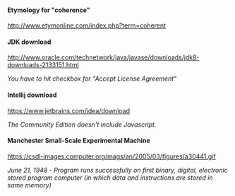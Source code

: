 #### Etymology for "coherence"

http://www.etymonline.com/index.php?term=coherent


#### JDK download

http://www.oracle.com/technetwork/java/javase/downloads/jdk8-downloads-2133151.html

*You have to hit checkbox for "Accept License Agreement"*


#### Intellij download

https://www.jetbrains.com/idea/download

*The Community Edition doesn't include Javascript.*



#### Manchester Small-Scale Experimental Machine

https://csdl-images.computer.org/mags/an/2005/03/figures/a30441.gif

*June 21, 1948 - Program runs successfully on first binary, digital, electronic stored program computer (in which data and instructions are stored in same memory)*
